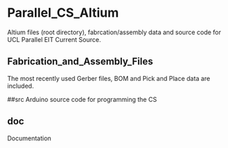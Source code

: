 # Parallel_CS_Altium

Altium files (root directory), fabrcation/assembly data and source code for UCL Parallel EIT Current Source.


## Fabrication_and_Assembly_Files
The most recently used Gerber files, BOM and Pick and Place data are included.

##src
Arduino source code for programming the CS

## doc
Documentation
